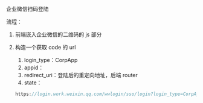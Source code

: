 企业微信扫码登陆

流程：

1. 前端嵌入企业微信的二维码的 js 部分

2. 构造一个获取 code 的 url

   1. login_type：CorpApp
   2. appid：
   3. redirect_uri：登陆后的重定向地址，后端 router
   4. state：

   ```javascript
   https://login.work.weixin.qq.com/wwlogin/sso/login?login_type=CorpApp&appid=xxxxxxx&agentid=xxxxxxx&redirect_uri=http%3A%2F%2F======&state=WWLogin
   ```